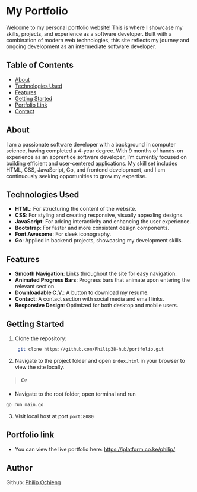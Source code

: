 # My Portfolio

Welcome to my personal portfolio website! This is where I showcase my skills, projects, and experience as a software developer. Built with a combination of modern web technologies, this site reflects my journey and ongoing development as an intermediate software developer.

## Table of Contents
- [About](#about)
- [Technologies Used](#technologies-used)
- [Features](#features)
- [Getting Started](#getting-started)
- [Portfolio Link](#portfolio-link)
- [Contact](#contact)

## About

I am a passionate software developer with a background in computer science, having completed a 4-year degree. With 9 months of hands-on experience as an apprentice software developer, I’m currently focused on building efficient and user-centered applications. My skill set includes HTML, CSS, JavaScript, Go, and frontend development, and I am continuously seeking opportunities to grow my expertise.

## Technologies Used

- **HTML**: For structuring the content of the website.
- **CSS**: For styling and creating responsive, visually appealing designs.
- **JavaScript**: For adding interactivity and enhancing the user experience.
- **Bootstrap**: For faster and more consistent design components.
- **Font Awesome**: For sleek iconography.
- **Go**: Applied in backend projects, showcasing my development skills.

## Features

- **Smooth Navigation**: Links throughout the site for easy navigation.
- **Animated Progress Bars**: Progress bars that animate upon entering the relevant section.
- **Downloadable C.V.**: A button to download my resume.
- **Contact**: A contact section with social media and email links.
- **Responsive Design**: Optimized for both desktop and mobile users.

## Getting Started

1. Clone the repository:
   ```bash
    git clone https://github.com/Philip38-hub/portfolio.git
   ```
2. Navigate to the project folder and open ```index.html``` in your browser to view the site locally.
>#### Or
- Navigate to the root folder, open terminal and  run
```bash
go run main.go
```
3. Visit local host at port ```port:8080```

## Portfolio link
- You can view the live portfolio here: https://iplatform.co.ke/philip/

## Author

Github: [Philip Ochieng](https://github.com/Philip38-hub/portfolio.git)



